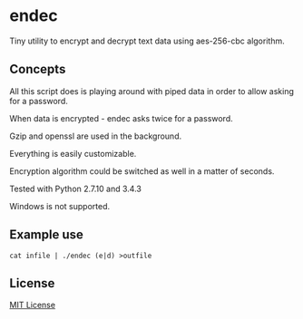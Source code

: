 # endec

Tiny utility to encrypt and decrypt text data using aes-256-cbc algorithm.

## Concepts

All this script does is playing around with piped data in order to allow
asking for a password.

When data is encrypted - endec asks twice for a password.

Gzip and openssl are used in the background.

Everything is easily customizable.

Encryption algorithm could be switched as well in a matter of seconds.

Tested with Python 2.7.10 and 3.4.3

Windows is not supported.

## Example use

```
cat infile | ./endec (e|d) >outfile
```

## License

[MIT License](https://github.com/twbs/bootstrap/blob/master/LICENSE)

